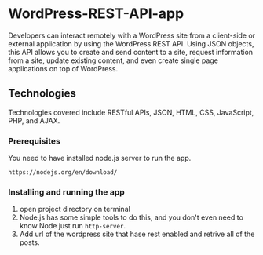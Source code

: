 # WordPress-REST-API-app
Developers can interact remotely with a WordPress site from a client-side or external application by using the WordPress REST API. Using JSON objects, this API allows you to create and send content to a site, request information from a site, update existing content, and even create single page applications on top of WordPress. 

## Technologies
Technologies covered include RESTful APIs, JSON, HTML, CSS, JavaScript, PHP, and AJAX.

### Prerequisites

You need to have installed node.js server to run the app.

```
https://nodejs.org/en/download/
```

### Installing and running the app

1. open project directory on terminal
2. Node.js has some simple tools to do this, and you don't even need to know Node just run `http-server`.
3. Add url of the wordpress site that hase rest enabled and retrive all of the posts.

